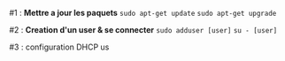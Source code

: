 #1 : **Mettre a jour les paquets**
`sudo apt-get update`
`sudo apt-get upgrade`

#2 : **Creation d'un user & se connecter**
`sudo adduser [user]`
`su - [user]`

#3 : configuration DHCP
	us
